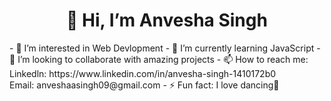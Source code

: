 <h1 align="center">👋 Hi, I’m Anvesha Singh</h1>
- 👀 I’m interested in Web Devlopment
- 🌱 I’m currently learning JavaScript
- 💞️ I’m looking to collaborate with amazing projects
- 📫 How to reach me:<br>
  Linkedln: https://www.linkedin.com/in/anvesha-singh-1410172b0 <br>
  Email: anveshaasingh09@gmail.com
- ⚡ Fun fact: I love dancing💃

<!---
Anvesha-01/Anvesha-01 is a ✨ special ✨ repository because its `README.md` (this file) appears on your GitHub profile.
You can click the Preview link to take a look at your changes.
--->
